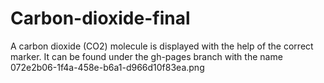# Carbon-dioxide-final

A carbon dioxide (CO2) molecule is displayed with the help of the correct marker. 
It can be found under the gh-pages branch with the name 072e2b06-1f4a-458e-b6a1-d966d10f83ea.png
